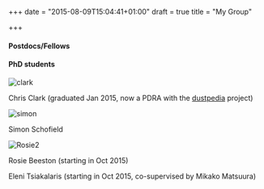 +++
date = "2015-08-09T15:04:41+01:00"
draft = true
title = "My Group"

+++

#### Postdocs/Fellows

#### PhD students

![clark][1]

Chris Clark (graduated Jan 2015, now a PDRA with the [dustpedia][2] project)

![simon][3]

Simon Schofield

![Rosie2][4]

Rosie Beeston (starting in Oct 2015)

Eleni Tsiakalaris (starting in Oct 2015, co-supervised by Mikako Matsuura)

[1]: /images/clark.jpg
[2]: http://dustpedia.com
[3]: /images/simon.jpg
[4]: /images/Rosie2.jpg
  